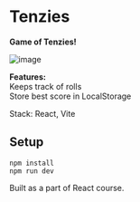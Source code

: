# Tenzies

**Game of Tenzies!**  


![image](https://user-images.githubusercontent.com/13519212/234112409-2bab6e7d-cc99-4b04-b5fb-7aca2f75a81e.png)

**Features:**  
Keeps track of rolls  
Store best score in LocalStorage  

Stack: React, Vite  
 
## Setup   
 ```npm install```  
 ```npm run dev```

Built as a part of React course.  
